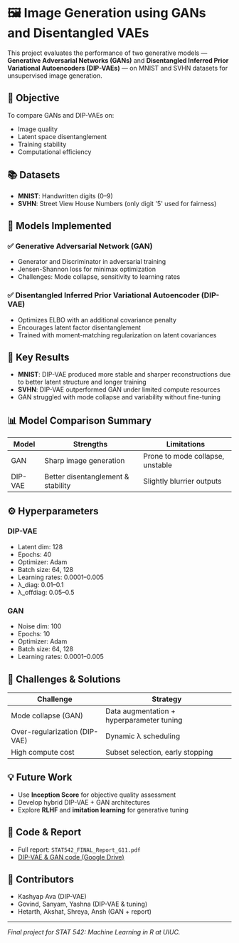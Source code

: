 # 🖼️ Image Generation using GANs and Disentangled VAEs

This project evaluates the performance of two generative models — **Generative Adversarial Networks (GANs)** and **Disentangled Inferred Prior Variational Autoencoders (DIP-VAEs)** — on MNIST and SVHN datasets for unsupervised image generation.

## 🎯 Objective

To compare GANs and DIP-VAEs on:
- Image quality
- Latent space disentanglement
- Training stability
- Computational efficiency

## 📚 Datasets
- **MNIST**: Handwritten digits (0–9)
- **SVHN**: Street View House Numbers (only digit '5' used for fairness)

## 🧠 Models Implemented

### ✅ Generative Adversarial Network (GAN)
- Generator and Discriminator in adversarial training
- Jensen-Shannon loss for minimax optimization
- Challenges: Mode collapse, sensitivity to learning rates

### ✅ Disentangled Inferred Prior Variational Autoencoder (DIP-VAE)
- Optimizes ELBO with an additional covariance penalty
- Encourages latent factor disentanglement
- Trained with moment-matching regularization on latent covariances

## 🧪 Key Results

- **MNIST**: DIP-VAE produced more stable and sharper reconstructions due to better latent structure and longer training
- **SVHN**: DIP-VAE outperformed GAN under limited compute resources
- GAN struggled with mode collapse and variability without fine-tuning

## 📊 Model Comparison Summary

| Model   | Strengths                          | Limitations                         |
|---------|------------------------------------|-------------------------------------|
| GAN     | Sharp image generation             | Prone to mode collapse, unstable    |
| DIP-VAE | Better disentanglement & stability | Slightly blurrier outputs           |

## ⚙️ Hyperparameters

### DIP-VAE
- Latent dim: 128  
- Epochs: 40  
- Optimizer: Adam  
- Batch size: 64, 128  
- Learning rates: 0.0001–0.005  
- λ_diag: 0.01–0.1  
- λ_offdiag: 0.05–0.5  

### GAN
- Noise dim: 100  
- Epochs: 10  
- Optimizer: Adam  
- Batch size: 64, 128  
- Learning rates: 0.0001–0.005  

## 🔧 Challenges & Solutions

| Challenge                      | Strategy                                 |
|-------------------------------|------------------------------------------|
| Mode collapse (GAN)           | Data augmentation + hyperparameter tuning |
| Over-regularization (DIP-VAE) | Dynamic λ scheduling                     |
| High compute cost             | Subset selection, early stopping         |

## 💡 Future Work
- Use **Inception Score** for objective quality assessment
- Develop hybrid DIP-VAE + GAN architectures
- Explore **RLHF** and **imitation learning** for generative tuning

## 🔗 Code & Report
- Full report: `STAT542_FINAL_Report_G11.pdf`
- [DIP-VAE & GAN code (Google Drive)](https://drive.google.com/drive/folders/1wnbg3v9iRiFsRcNtQHRT3MtUylg2nIJ4)

## 👥 Contributors
- Kashyap Ava (DIP-VAE)
- Govind, Sanyam, Yashna (DIP-VAE & tuning)
- Hetarth, Akshat, Shreya, Ansh (GAN + report)

---

*Final project for STAT 542: Machine Learning in R at UIUC.*

